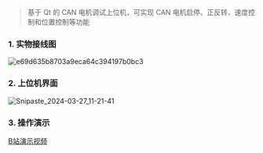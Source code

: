 > 基于 Qt 的 CAN 电机调试上位机，可实现 CAN 电机启停、正反转、速度控制和位置控制等功能
### 1. 实物接线图
![e69d635b8703a9eca64c394197b0bc3](https://github.com/Robot-Yue/CAN_Motor/assets/103190998/a2498101-8090-4091-948c-26e0f72955d0)

### 2. 上位机界面
![Snipaste_2024-03-27_11-21-41](https://github.com/Robot-Yue/CAN_Motor/assets/103190998/9897d2ed-4fac-4d1b-bbea-971565d4f9a0)

### 3. 操作演示
[B站演示视频](https://www.bilibili.com/video/BV1RJ4m177G1/?spm_id_from=333.999.list.card_archive.click&vd_source=9987e937e9154aaa6a7871491a523518)
